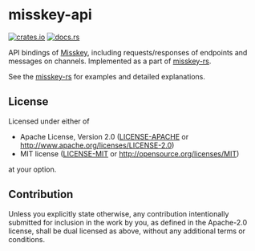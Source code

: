 # misskey-api

[![crates.io](https://img.shields.io/crates/v/misskey-api?style=flat-square)](https://crates.io/crates/misskey-api)
[![docs.rs](https://img.shields.io/badge/docs.rs-misskey--api-blue?style=flat-square)](https://docs.rs/misskey-api)

API bindings of [Misskey](https://github.com/syuilo/misskey), including requests/responses of endpoints and messages on channels.
Implemented as a part of [misskey-rs](https://crates.io/crates/misskey).

See the [misskey-rs](https://crates.io/crates/misskey) for examples and detailed explanations.

## License

Licensed under either of

 * Apache License, Version 2.0
    ([LICENSE-APACHE](LICENSE-APACHE) or http://www.apache.org/licenses/LICENSE-2.0)
 * MIT license
		([LICENSE-MIT](LICENSE-MIT) or http://opensource.org/licenses/MIT)

at your option.

## Contribution

Unless you explicitly state otherwise, any contribution intentionally submitted
for inclusion in the work by you, as defined in the Apache-2.0 license, shall be
dual licensed as above, without any additional terms or conditions.
